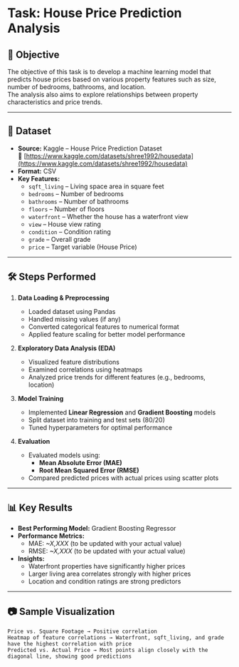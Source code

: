 # Task: House Price Prediction Analysis

## 📌 Objective
The objective of this task is to develop a machine learning model that predicts house prices based on various property features such as size, number of bedrooms, bathrooms, and location.  
The analysis also aims to explore relationships between property characteristics and price trends.

---

## 📂 Dataset
- **Source:** Kaggle – House Price Prediction Dataset  
  🔗 [https://www.kaggle.com/datasets/shree1992/housedata](https://www.kaggle.com/datasets/shree1992/housedata)
- **Format:** CSV
- **Key Features:**
  - `sqft_living` – Living space area in square feet
  - `bedrooms` – Number of bedrooms
  - `bathrooms` – Number of bathrooms
  - `floors` – Number of floors
  - `waterfront` – Whether the house has a waterfront view
  - `view` – House view rating
  - `condition` – Condition rating
  - `grade` – Overall grade
  - `price` – Target variable (House Price)

---

## 🛠 Steps Performed
1. **Data Loading & Preprocessing**
   - Loaded dataset using Pandas
   - Handled missing values (if any)
   - Converted categorical features to numerical format
   - Applied feature scaling for better model performance

2. **Exploratory Data Analysis (EDA)**
   - Visualized feature distributions
   - Examined correlations using heatmaps
   - Analyzed price trends for different features (e.g., bedrooms, location)

3. **Model Training**
   - Implemented **Linear Regression** and **Gradient Boosting** models
   - Split dataset into training and test sets (80/20)
   - Tuned hyperparameters for optimal performance

4. **Evaluation**
   - Evaluated models using:
     - **Mean Absolute Error (MAE)**
     - **Root Mean Squared Error (RMSE)**
   - Compared predicted prices with actual prices using scatter plots

---

## 📊 Key Results
- **Best Performing Model:** Gradient Boosting Regressor
- **Performance Metrics:**
  - MAE: *~X,XXX* (to be updated with your actual value)
  - RMSE: *~X,XXX* (to be updated with your actual value)
- **Insights:**
  - Waterfront properties have significantly higher prices
  - Larger living area correlates strongly with higher prices
  - Location and condition ratings are strong predictors

---

## 📷 Sample Visualization
```plaintext
Price vs. Square Footage → Positive correlation
Heatmap of feature correlations → Waterfront, sqft_living, and grade have the highest correlation with price
Predicted vs. Actual Price → Most points align closely with the diagonal line, showing good predictions
